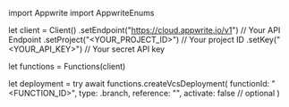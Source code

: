import Appwrite
import AppwriteEnums

let client = Client()
    .setEndpoint("https://cloud.appwrite.io/v1") // Your API Endpoint
    .setProject("<YOUR_PROJECT_ID>") // Your project ID
    .setKey("<YOUR_API_KEY>") // Your secret API key

let functions = Functions(client)

let deployment = try await functions.createVcsDeployment(
    functionId: "<FUNCTION_ID>",
    type: .branch,
    reference: "<REFERENCE>",
    activate: false // optional
)

